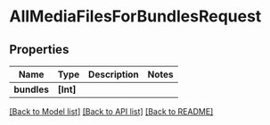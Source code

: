 # AllMediaFilesForBundlesRequest

## Properties

Name | Type | Description | Notes
------------ | ------------- | ------------- | -------------
**bundles** | **[Int]** |  | 

[[Back to Model list]](../#documentation-for-models) [[Back to API list]](../#documentation-for-api-endpoints) [[Back to README]](../)


